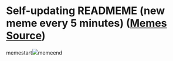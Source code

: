# Self-updating READMEME (new meme every 5 minutes) ([Memes Source](https://bramses.notion.site/a49c1e962b7646879176ac3b327b6533?v=4d1eda54b170483cb03a40f257231764))

memestart![](https://www.notion.so/image/https%3A%2F%2Fs3-us-west-2.amazonaws.com%2Fsecure.notion-static.com%2F7383c2dc-dcf1-42bf-a246-d306a4f0404e%2F1CBD8267-B2B1-445B-ACA3-2728B48FC7DD.jpeg?table=block&id=8f4acfbe-a838-48ec-8774-72070286bd06&cache=v2)memeend
